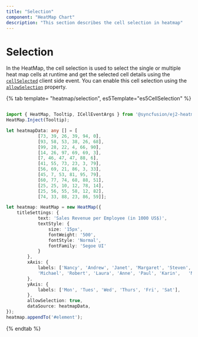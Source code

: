 ```yaml
---
title: "Selection"
component: "HeatMap Chart"
description: "This section describes the cell selection in heatmap"
---
```


# Selection

In the HeatMap, the cell selection is used to select the single or multiple heat map cells at runtime and get the selected cell details using the [`cellSelected`](../api/heatmap/#cellselected) client side event. You can enable this cell selection using the [`allowSelection`](../api/heatmap/#allowselection) property.

{% tab template= "heatmap/selection", es5Template="es5CellSelection" %}

```typescript

import { HeatMap, Tooltip, ICellEventArgs } from '@syncfusion/ej2-heatmap';
HeatMap.Inject(Tooltip);

let heatmapData: any [] = [
            [73, 39, 26, 39, 94, 0],
            [93, 58, 53, 38, 26, 68],
            [99, 28, 22, 4, 66, 90],
            [14, 26, 97, 69, 69, 3],
            [7, 46, 47, 47, 88, 6],
            [41, 55, 73, 23, 3, 79],
            [56, 69, 21, 86, 3, 33],
            [45, 7, 53, 81, 95, 79],
            [60, 77, 74, 68, 88, 51],
            [25, 25, 10, 12, 78, 14],
            [25, 56, 55, 58, 12, 82],
            [74, 33, 88, 23, 86, 59]];

let heatmap: HeatMap = new HeatMap({
    titleSettings: {
            text: 'Sales Revenue per Employee (in 1000 US$)',
            textStyle: {
                size: '15px',
                fontWeight: '500',
                fontStyle: 'Normal',
                fontFamily: 'Segoe UI'
            }
        },
        xAxis: {
            labels: ['Nancy', 'Andrew', 'Janet', 'Margaret', 'Steven',
            'Michael', 'Robert', 'Laura', 'Anne', 'Paul', 'Karin',   'Mario'],
        },
        yAxis: {
            labels: ['Mon', 'Tues', 'Wed', 'Thurs', 'Fri', 'Sat'],
        },
        allowSelection: true,
        dataSource: heatmapData,
});
heatmap.appendTo('#element');
```

{% endtab %}